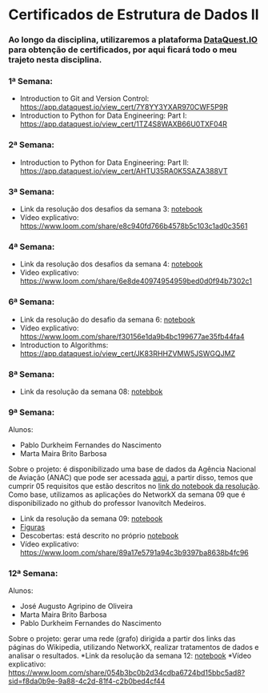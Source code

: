 # Certificados de Estrutura de Dados II

### Ao longo da disciplina, utilizaremos a plataforma [DataQuest.IO](https://www.dataquest.io/) para obtenção de certificados, por aqui ficará todo o meu trajeto nesta disciplina.

### 1ª Semana:
  
  * Introduction to Git and Version Control: <https://app.dataquest.io/view_cert/7Y8YY3YXAR970CWF5P9R>
  * Introduction to Python for Data Engineering: Part I: <https://app.dataquest.io/view_cert/1TZ4S8WAXB66U0TXF04R>

### 2ª Semana:
  
  * Introduction to Python for Data Engineering: Part II: <https://app.dataquest.io/view_cert/AHTU35RA0K5SAZA388VT>

### 3ª Semana:
  
  * Link da resolução dos desafios da semana 3: [notebook](https://github.com/PabloDurkheim/Estrutura-de-dados-II/blob/main/Semana_3/Code_Interview_Linked_Queue_Stacks.ipynb)
  * Vídeo explicativo: <https://www.loom.com/share/e8c940fd766b4578b5c103c1ad0c3561>

### 4ª Semana:
  * Link da resolução dos desafios da semana 4: [notebook](https://github.com/PabloDurkheim/Estrutura-de-dados-II/blob/main/Semana_4/Semana4.ipynb)
  * Video explicativo: <https://www.loom.com/share/6e8de40974954959bed0d0f94b7302c1>
  
### 6ª Semana:
  * Link da resolução do desafio da semana 6: [notebook](https://github.com/PabloDurkheim/Estrutura-de-dados-II/blob/main/Semana_6/Semana6.ipynb)
  * Vídeo explicativo: <https://www.loom.com/share/f30156e1da9b4bc199677ae35fb44fa4>
  * Introduction to Algorithms: <https://app.dataquest.io/view_cert/JK83RHHZVMW5JSWGQJMZ>
### 8ª Semana:
  * Link da resolução da semana 08: [notebbok](https://github.com/PabloDurkheim/Estrutura-de-dados-II/blob/main/Semana_08/Semana08.ipynb)

### 9ª Semana:

  Alunos:
  - Pablo Durkheim Fernandes do Nascimento
  - Marta Maira Brito Barbosa

  Sobre o projeto: é disponibilizado uma base de dados da Agência Nacional de Aviação (ANAC) que pode ser acessada [aqui](https://github.com/alvarofpp/dataset-flights-brazil), a partir disso, temos que cumprir 05 requisitos que estão descritos no [link do notebook da resolução](https://github.com/PabloDurkheim/Estrutura-de-dados-II/blob/main/Semana_09/Proj_ED2_4_pontos.ipynb). Como base, utilizamos as aplicações do NetworkX da semana 09 que é disponibilizado no github do professor Ivanovitch Medeiros.
  * Link da resolução da semana 09: [notebook](https://github.com/PabloDurkheim/Estrutura-de-dados-II/blob/main/Semana_09/Proj_ED2_4_pontos.ipynb)
  * [Figuras](https://github.com/PabloDurkheim/Estrutura-de-dados-II/tree/main/Semana_09/Imagens)
  * Descobertas: está descrito no próprio [notebook](https://github.com/PabloDurkheim/Estrutura-de-dados-II/blob/main/Semana_09/Proj_ED2_4_pontos.ipynb)
  * Vídeo explicativo: <https://www.loom.com/share/89a17e5791a94c3b9397ba8638b4fc96>

### 12ª Semana:

  Alunos:
  - José Augusto Agripino de Oliveira
  - Marta Maira Brito Barbosa
  - Pablo Durkheim Fernandes do Nascimento

  Sobre o projeto: gerar uma rede (grafo) dirigida a partir dos links das páginas do Wikipedia, utilizando NetworkX, realizar tratamentos de dados e analisar o resultados.
  *Link da resolução da semana 12: [notebook]()
  *Vídeo explicativo: <https://www.loom.com/share/054b3bc0b2d34cdba6724bd15bbc5ad8?sid=f8da0b9e-9a88-4c2d-81f4-c2b0bed4cf44>
